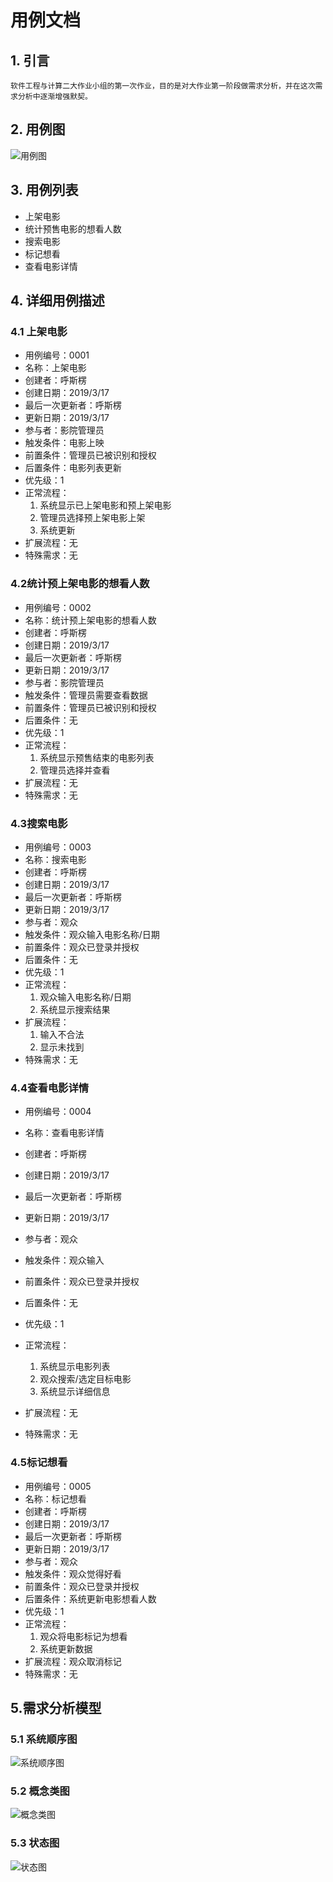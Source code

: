 # 用例文档
## 1. 引言
    软件工程与计算二大作业小组的第一次作业，目的是对大作业第一阶段做需求分析，并在这次需求分析中逐渐增强默契。
## 2. 用例图
![用例图](https://raw.githubusercontent.com/AlexHSL/SEhomework1/master/UseCaseDiagram.jpg)
## 3. 用例列表
* 上架电影
* 统计预售电影的想看人数
* 搜索电影
* 标记想看
* 查看电影详情

## 4. 详细用例描述

### 4.1 上架电影
* 用例编号：0001
* 名称：上架电影
* 创建者：呼斯楞
* 创建日期：2019/3/17
* 最后一次更新者：呼斯楞
* 更新日期：2019/3/17
* 参与者：影院管理员
* 触发条件：电影上映
* 前置条件：管理员已被识别和授权
* 后置条件：电影列表更新
* 优先级：1
* 正常流程：
	1. 系统显示已上架电影和预上架电影
	2. 管理员选择预上架电影上架
	3. 系统更新
* 扩展流程：无
* 特殊需求：无

### 4.2统计预上架电影的想看人数
* 用例编号：0002
* 名称：统计预上架电影的想看人数
* 创建者：呼斯楞
* 创建日期：2019/3/17
* 最后一次更新者：呼斯楞
* 更新日期：2019/3/17
* 参与者：影院管理员
* 触发条件：管理员需要查看数据
* 前置条件：管理员已被识别和授权
* 后置条件：无
* 优先级：1
* 正常流程：
	1. 系统显示预售结束的电影列表
	2. 管理员选择并查看
* 扩展流程：无
* 特殊需求：无

### 4.3搜索电影
* 用例编号：0003
* 名称：搜索电影
* 创建者：呼斯楞
* 创建日期：2019/3/17
* 最后一次更新者：呼斯楞
* 更新日期：2019/3/17
* 参与者：观众
* 触发条件：观众输入电影名称/日期
* 前置条件：观众已登录并授权
* 后置条件：无
* 优先级：1
* 正常流程：
	1. 观众输入电影名称/日期
    2. 系统显示搜索结果
* 扩展流程：
	1. 输入不合法
	2. 显示未找到
* 特殊需求：无

### 4.4查看电影详情
* 用例编号：0004
* 名称：查看电影详情
* 创建者：呼斯楞
* 创建日期：2019/3/17
* 最后一次更新者：呼斯楞
* 更新日期：2019/3/17
* 参与者：观众
* 触发条件：观众输入
* 前置条件：观众已登录并授权
* 后置条件：无
* 优先级：1
* 正常流程：
	1. 系统显示电影列表
    2. 观众搜索/选定目标电影
    3. 系统显示详细信息
         
* 扩展流程：无
* 特殊需求：无

### 4.5标记想看
* 用例编号：0005
* 名称：标记想看
* 创建者：呼斯楞
* 创建日期：2019/3/17
* 最后一次更新者：呼斯楞
* 更新日期：2019/3/17
* 参与者：观众
* 触发条件：观众觉得好看
* 前置条件：观众已登录并授权
* 后置条件：系统更新电影想看人数
* 优先级：1
* 正常流程：
	1. 观众将电影标记为想看
    2. 系统更新数据
* 扩展流程：观众取消标记
* 特殊需求：无
## 5.需求分析模型
### 5.1 系统顺序图
![系统顺序图](https://raw.githubusercontent.com/softwareteamforwhat/main/master/System%20sequence%20diagram.jpg)
### 5.2 概念类图
![概念类图](https://raw.githubusercontent.com/softwareteamforwhat/main/master/Concept%20class%20Diagram.jpg)
### 5.3 状态图
![状态图](https://raw.githubusercontent.com/softwareteamforwhat/main/master/%E7%AC%AC%E4%B8%80%E6%AC%A1%E4%BD%9C%E4%B8%9A%EF%BC%88%E9%98%B6%E6%AE%B5%E4%B8%80%E9%9C%80%E6%B1%82%E5%88%86%E6%9E%90%EF%BC%89/status.jpg)